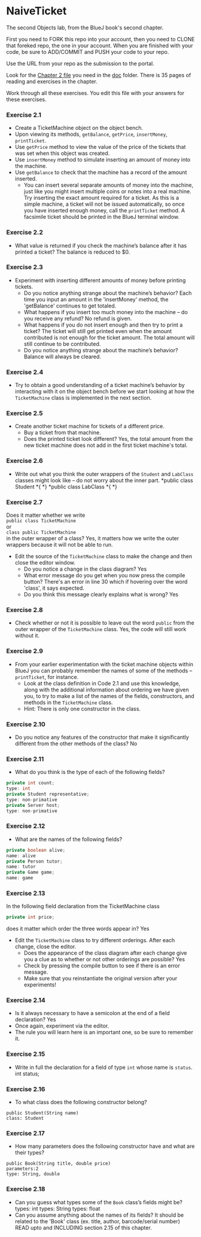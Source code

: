 # NaiveTicket

The second Objects lab, from the BlueJ book's second chapter.

First you need to FORK this repo into your account, then you need to CLONE that foreked repo, the one in your account. 
When you are finished with your code, be sure to ADD/COMMIT and PUSH your code to your repo.

Use the URL from your repo as the submission to the portal. 

Look for the [Chapter 2 file](./doc/BlueJ-objects-first-ch2.pdf) you need in the [doc](./doc) folder.
There is 35 pages of reading and exercises in the chapter.

Work through all these exercises. You edit this file with your answers for these exercises.

### Exercise 2.1
* Create a TicketMachine object on the object bench.
* Upon viewing its methods, `getBalance`, `getPrice`, `insertMoney`, `printTicket`.
* Use `getPrice` method to view the value of the price of the tickets that was set when this object was created.
* Use `insertMoney` method to simulate inserting an amount of money into the machine.
* Use `getBalance` to check that the machine has a record of the amount inserted.
	* You can insert several separate amounts of money into the machine, just like you might insert multiple coins or notes into a real machine. Try inserting the exact amount required for a ticket. As this is a simple machine, a ticket will not be issued automatically, so once you have inserted enough money, call the `printTicket` method. A facsimile ticket should be printed in the BlueJ terminal window.

### Exercise 2.2
* What value is returned if you check the machine’s balance after it has printed a ticket? 
  The balance is reduced to $0.

### Exercise 2.3
* Experiment with inserting different amounts of money before printing tickets.
	* Do you notice anything strange about the machine’s behavior? 
	  Each time you input an amount in the 'insertMoney' method, the 'getBalance' continues to get totaled. 
	* What happens if you insert too much money into the machine – do you receive any refund? 
	  No refund is given.
	* What happens if you do not insert enough and then try to print a ticket? 
	  The ticket will still get printed even when the amount contributed is not enough for the ticket amount. The total amount will still continue to be contributed. 
	* Do you notice anything strange about the machine’s behavior? 
	  Balance will always be cleared. 

### Exercise 2.4
* Try to obtain a good understanding of a ticket machine’s behavior by interacting with it on the object bench before we start looking at how the `TicketMachine` class is implemented in the next section.

### Exercise 2.5
* Create another ticket machine for tickets of a different price.
	* Buy a ticket from that machine.
	* Does the printed ticket look different? 
	Yes, the total amount from the new ticket machine does not add in the first ticket machine's total.

### Exercise 2.6
* Write out what you think the outer wrappers of the `Student` and `LabClass` classes might look like – do not worry about the inner part.
*public class Student 
*{
*}
*public class LabClass
*{
*}

### Exercise 2.7
Does it matter whether we write<br>
`public class TicketMachine`<br>
or<br>
`class public TicketMachine`<br>
in the outer wrapper of a class? 
Yes, it matters how we write the outer wrappers because it will not be able to run.

* Edit the source of the `TicketMachine` class to make the change and then close the editor window.
	* Do you notice a change in the class diagram? 
	Yes
	* What error message do you get when you now press the compile button? 
	There's an error in line 30 which if hovering over the word 'class', it says <identifier> expected.
	* Do you think this message clearly explains what is wrong? 
	Yes

### Exercise 2.8
* Check whether or not it is possible to leave out the word `public` from the outer wrapper of the `TicketMachine` class. 
Yes, the code will still work without it.

### Exercise 2.9
* From your earlier experimentation with the ticket machine objects within BlueJ you can probably remember the names of some of the methods – `printTicket`, for instance.
	* Look at the class definition in Code 2.1 and use this knowledge, along with the additional information about ordering we have given you, to try to make a list of the names of the fields, constructors, and methods in the `TicketMachine` class.
	* Hint: There is only one constructor in the class.

### Exercise 2.10
* Do you notice any features of the constructor that make it significantly different from the other methods of the class?
No
### Exercise 2.11
* What do you think is the type of each of the following fields?

```java
private int count;
type: int
private Student representative;
type: non-primative
private Server host;
type: non-primative
```

### Exercise 2.12
* What are the names of the following fields?

```java
private boolean alive;
name: alive
private Person tutor;
name: tutor
private Game game;
name: game
```
### Exercise 2.13

In the following field declaration from the TicketMachine class<br>

```java
private int price;
```
does it matter which order the three words appear in?
Yes
* Edit the `TicketMachine` class to try different orderings. After each change, close the editor.
	* Does the appearance of the class diagram after each change give you a clue as to whether or not other orderings are
possible?
Yes
	* Check by pressing the compile button to see if there is an error message.
	* Make sure that you reinstantiate the original version after your experiments!

### Exercise 2.14
* Is it always necessary to have a semicolon at the end of a field declaration?
Yes
* Once again, experiment via the editor.
* The rule you will learn here is an important one, so be sure to remember it.


### Exercise 2.15
* Write in full the declaration for a field of type `int` whose name is `status`.
int status; 
	
### Exercise 2.16
* To what class does the following constructor belong?
```
public Student(String name)
class: Student
```

### Exercise 2.17
* How many parameters does the following constructor have and what are their types?
```
public Book(String title, double price)
parameters:2
type: String, double
```

### Exercise 2.18
* Can you guess what types some of the `Book` class’s fields might be?
	types: int
	types: String
	types: float
* Can you assume anything about the names of its fields?
It should be related to the 'Book' class (ex. title, author, barcode/serial number)
READ upto and INCLUDING section 2.15 of this chapter.  
